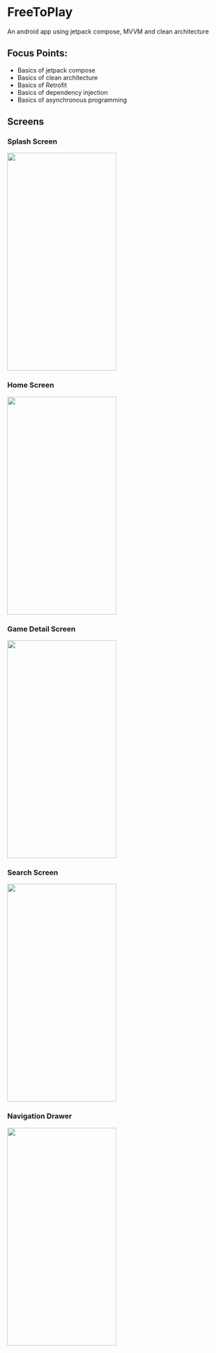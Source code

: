 # FreeToPlay
An android app using jetpack compose, MVVM and clean architecture 

## Focus Points:

- Basics of jetpack compose
- Basics of clean architecture
- Basics of Retrofit 
- Basics of dependency injection
- Basics of asynchronous programming

## Screens

### Splash Screen
<img src="https://github.com/adeeba-nexttier/FreeToPlay/assets/132334319/d47a23a3-21e8-4dc2-9db4-e2f8747b8f70" width="250" height="500">

### Home Screen
<img src="https://github.com/adeeba-nexttier/FreeToPlay/assets/132334319/d7c91572-a0c4-4db0-903d-2586db263dc6" width="250" height="500">

### Game Detail Screen
<img src="https://github.com/adeeba-nexttier/FreeToPlay/assets/132334319/ccf8fec2-587f-4367-bf2b-c5dcfcfed028" width="250" height="500">

### Search Screen
<img src="https://github.com/adeeba-nexttier/FreeToPlay/assets/132334319/5468b6c4-1805-431c-a802-f49c0308948e" width="250" height="500">

### Navigation Drawer
<img src="https://github.com/adeeba-nexttier/FreeToPlay/assets/132334319/14f895ea-7bf9-4f1e-9d6a-f0ab002d1533" width="250" height="500">
